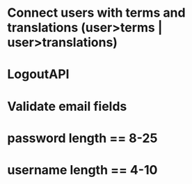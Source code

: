 # Connect users with terms and translations (user>terms | user>translations)
# LogoutAPI
# Validate email fields
# password length == 8-25
# username length == 4-10
